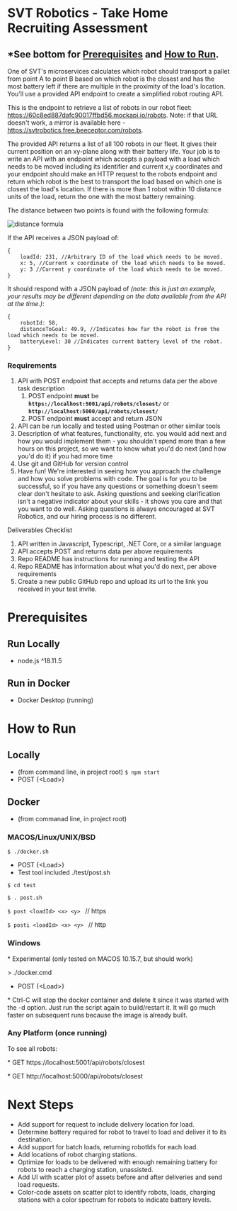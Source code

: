 # SVT Robotics - Take Home Recruiting Assessment
## \*See bottom for [Prerequisites](#prerequisites) and [How to Run](#how-to-run).

One of SVT's microservices calculates which robot should transport a pallet from point A to point B based on which robot is the closest and has the most battery left if there are multiple in the proximity of the load's location. You'll use a provided API endpoint to create a simplified robot routing API.

This is the endpoint to retrieve a list of robots in our robot fleet: https://60c8ed887dafc90017ffbd56.mockapi.io/robots. Note: if that URL doesn't work, a mirror is available here - https://svtrobotics.free.beeceptor.com/robots.

The provided API returns a list of all 100 robots in our fleet. It gives their current position on an xy-plane along with their battery life. Your job is to write an API with an endpoint which accepts a payload with a load which needs to be moved including its identifier and current x,y coordinates and your endpoint should make an HTTP request to the robots endpoint and return which robot is the best to transport the load based on which one is closest the load's location. If there is more than 1 robot within 10 distance units of the load, return the one with the most battery remaining.

The distance between two points is found with the following formula:

![distance formula](https://user-images.githubusercontent.com/7139741/122107356-f915e300-cde8-11eb-8699-f87b50046350.png)

If the API receives a JSON payload of:

```
{
    loadId: 231, //Arbitrary ID of the load which needs to be moved.
    x: 5, //Current x coordinate of the load which needs to be moved.
    y: 3 //Current y coordinate of the load which needs to be moved.
}
```

It should respond with a JSON payload of _(note: this is just an example, your results may be different depending on the data available from the API at the time.)_:

```
{
    robotId: 58,
    distanceToGoal: 49.9, //Indicates how far the robot is from the load which needs to be moved.
    batteryLevel: 30 //Indicates current battery level of the robot.
}
```

### Requirements

1. API with POST endpoint that accepts and returns data per the above task description
   1. POST endpoint **must** be **`https://localhost:5001/api/robots/closest/`** or **`http://localhost:5000/api/robots/closest/`**
   2. POST endpoint **must** accept and return JSON
2. API can be run locally and tested using Postman or other similar tools
3. Description of what features, functionality, etc. you would add next and how you would implement them - you shouldn't spend more than a few hours on this project, so we want to know what you'd do next (and how you'd do it) if you had more time
4. Use git and GitHub for version control
5. Have fun! We're interested in seeing how you approach the challenge and how you solve problems with code. The goal is for you to be successful, so if you have any questions or something doesn't seem clear don't hesitate to ask. Asking questions and seeking clarification isn't a negative indicator about your skills - it shows you care and that you want to do well. Asking questions is always encouraged at SVT Robotics, and our hiring process is no different.

Deliverables Checklist

1. API written in Javascript, Typescript, .NET Core, or a similar language
2. API accepts POST and returns data per above requirements
3. Repo README has instructions for running and testing the API
4. Repo README has information about what you'd do next, per above requirements
5. Create a new public GitHub repo and upload its url to the link you received in your test invite.

# Prerequisites
## Run Locally
-  node.js ^18.11.5
## Run in Docker
- Docker Desktop (running)
# How to Run
## Locally
- (from command line, in project root)
`
$ npm start
`
- POST {\<Load\>}
## Docker
- (from commanad line, in project root)
### MACOS/Linux/UNIX/BSD
`
$ ./docker.sh
`
- POST {\<Load\>}
- Test tool included ./test/post.sh

`
  $ cd test
`

`
  $ . post.sh
`

`
$ post <loadId> <x> <y> 
` // https

`
$ posti <loadId> <x> <y> 
` // http
### Windows
\* Experimental (only tested on MACOS 10.15.7, but should work)

\> ./docker.cmd

- POST {\<Load\>}

\* Ctrl-C will stop the docker container and delete it since it was started with the -d option. Just run the script again to build/restart it. It will go much faster on subsequent runs because the image is already built.

### Any Platform (once running)
To see all robots:

\* GET https://localhost:5001/api/robots/closest

\* GET http://localhost:5000/api/robots/closest


# Next Steps
- Add support for request to include delivery location for load.
- Determine battery required for robot to travel to load and deliver it to its destination.
- Add support for batch loads, returning robotIds for each load.
- Add locations of robot charging stations.
- Optimize for loads to be delivered with enough remaining battery for robots to reach a charging station, unassisted.
- Add UI with scatter plot of assets before and after deliveries and send load requests.
- Color-code assets on scatter plot to identify robots, loads, charging stations with a color spectrum for robots to indicate battery levels.
